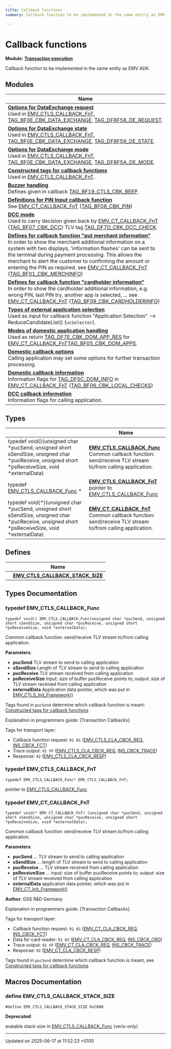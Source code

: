 ```yaml
---
title: Callback functions
summary: Callback function to be implemented in the same entity as EMV ADK. 

---
```


# Callback functions

**Module:** **[Transaction execution](group___a_d_k___t_r_x___e_x_e_c.md)**

Callback function to be implemented in the same entity as EMV ADK. 

## Modules

| Name           |
| -------------- |
| **[Options for DataExchange request](group___c_b_c_k___d_e___r_e_q_u_e_s_t.md)** <br>Used in [EMV_CTLS_CALLBACK_FnT](group___t_l_v___c_a_l_l_b_c_k.md#typedef-emv-ctls-callback-fnt), [TAG_BF0E_CBK_DATA_EXCHANGE](), [TAG_DF8F58_DE_REQUEST](group___t_l_v___c_b_c_k.md#define-tag-df8f58-de-request).  |
| **[Options for DataExchange state](group___c_b_c_k___d_e___s_t_a_t_e.md)** <br>Used in [EMV_CTLS_CALLBACK_FnT](group___t_l_v___c_a_l_l_b_c_k.md#typedef-emv-ctls-callback-fnt), [TAG_BF0E_CBK_DATA_EXCHANGE](), [TAG_DF8F59_DE_STATE](group___t_l_v___c_b_c_k.md#define-tag-df8f59-de-state).  |
| **[Options for DataExchange mode](group___c_b_c_k___d_e___m_o_d_e.md)** <br>Used in [EMV_CTLS_CALLBACK_FnT](group___t_l_v___c_a_l_l_b_c_k.md#typedef-emv-ctls-callback-fnt), [TAG_BF0E_CBK_DATA_EXCHANGE](), [TAG_DF8F5A_DE_MODE](group___t_l_v___c_b_c_k.md#define-tag-df8f5a-de-mode).  |
| **[Constructed tags for callback functions](group___c_b_c_k___f_c_t___t_a_g_s.md)** <br>Used in [EMV_CTLS_CALLBACK_FnT](group___t_l_v___c_a_l_l_b_c_k.md#typedef-emv-ctls-callback-fnt).  |
| **[Buzzer handling](group___a_d_k___b_u_z_z_e_r.md)** <br>Defines given in callback [TAG_BF19_CTLS_CBK_BEEP](group___c_b_c_k___f_c_t___t_a_g_s.md#define-tag-bf19-ctls-cbk-beep).  |
| **[Definitions for PIN Input callback function](group___a_d_k___p_i_n___p_a_r_a_m.md)** <br>See [EMV_CT_CALLBACK_FnT]() ([TAG_BF08_CBK_PIN](group___c_b_c_k___f_c_t___t_a_g_s.md#define-tag-bf08-cbk-pin))  |
| **[DCC mode](group___d_c_c___m_o_d_e.md)** <br>Used to carry decision given back by [EMV_CT_CALLBACK_FnT]() ([TAG_BF07_CBK_DCC](group___c_b_c_k___f_c_t___t_a_g_s.md#define-tag-bf07-cbk-dcc))    TLV tag [TAG_DF7D_CBK_DCC_CHECK](group___t_l_v___c_b_c_k___t_l_v.md#define-tag-df7d-cbk-dcc-check).  |
| **[Defines for callback function "put merchant information"](group___m_e_r_c_h___i_n_f_o.md)** <br>In order to show the merchant additional information on a system with two displays, 'information flashes' can be sent to the terminal during payment processing. This allows the merchant to alert the customer to confirming the amount or entering the PIN as required.    see [EMV_CT_CALLBACK_FnT]() ([TAG_BF01_CBK_MERCHINFO](group___c_b_c_k___f_c_t___t_a_g_s.md#define-tag-bf01-cbk-merchinfo))  |
| **[Defines for callback function "cardholder information"](group___c_a_r_d_h_o_l_d_e_r___i_n_f_o.md)** <br>In order to show the cardholder additional information, e.g. wrong PIN, last PIN try, another app is selected, ...    see [EMV_CT_CALLBACK_FnT]() ([TAG_BF09_CBK_CARDHOLDERINFO](group___c_b_c_k___f_c_t___t_a_g_s.md#define-tag-bf09-cbk-cardholderinfo))  |
| **[Types of external application selection](group___d_e_f___c_b_k___s_e_l.md)** <br>Used as input for callback function "Application Selection" --> ReduceCandidateList() (`ucSelector`).  |
| **[Modes of domestic application handling](group___d_e_f___c_b_k___d_o_m_a_p_p.md)** <br>Used as return [TAG_DF7E_CBK_DOM_APP_RES](group___t_l_v___c_b_c_k___t_l_v.md#define-tag-df7e-cbk-dom-app-res) for [EMV_CT_CALLBACK_FnT]()[TAG_BF05_CBK_DOM_APPS](group___c_b_c_k___f_c_t___t_a_g_s.md#define-tag-bf05-cbk-dom-apps).  |
| **[Domestic callback options](group___c_b_c_k___d_o_m___o_p_t_i_o_n.md)** <br>Calling application may set some options for further transaction processing.  |
| **[Domestic callback information](group___c_b_c_k___d_o_m___i_n_f_o.md)** <br>Information flags for [TAG_DF5C_DOM_INFO](group___v_e_r_i___p_r_i_m___t_a_g_s.md#define-tag-df5c-dom-info) in [EMV_CT_CALLBACK_FnT]() ([TAG_BF06_CBK_LOCAL_CHECKS](group___c_b_c_k___f_c_t___t_a_g_s.md#define-tag-bf06-cbk-local-checks))  |
| **[DCC callback information](group___c_b_c_k___d_c_c___i_n_f_o.md)** <br>Information flags for calling application.  |

## Types

|                | Name           |
| -------------- | -------------- |
| typedef void()(unsigned char *pucSend, unsigned short sSendSize, unsigned char *pucReceive, unsigned short *psReceiveSize, void *externalData) | **[EMV_CTLS_CALLBACK_Func](group___t_l_v___c_a_l_l_b_c_k.md#typedef-emv-ctls-callback-func)** <br>Common callback function: send/receive TLV stream to/from calling application.  |
| typedef [EMV_CTLS_CALLBACK_Func](group___t_l_v___c_a_l_l_b_c_k.md#typedef-emv-ctls-callback-func) * | **[EMV_CTLS_CALLBACK_FnT](group___t_l_v___c_a_l_l_b_c_k.md#typedef-emv-ctls-callback-fnt)** <br>pointer to [EMV_CTLS_CALLBACK_Func](group___t_l_v___c_a_l_l_b_c_k.md#typedef-emv-ctls-callback-func) |
| typedef void(*)(unsigned char *pucSend, unsigned short sSendSize, unsigned char *pucReceive, unsigned short *psReceiveSize, void *externalData) | **[EMV_CT_CALLBACK_FnT](group___t_l_v___c_a_l_l_b_c_k.md#typedef-emv-ct-callback-fnt)** <br>Common callback function: send/receive TLV stream to/from calling application.  |

## Defines

|                | Name           |
| -------------- | -------------- |
|  | **[EMV_CTLS_CALLBACK_STACK_SIZE](group___t_l_v___c_a_l_l_b_c_k.md#define-emv-ctls-callback-stack-size)**  |

## Types Documentation

### typedef EMV_CTLS_CALLBACK_Func

```
typedef void() EMV_CTLS_CALLBACK_Func(unsigned char *pucSend, unsigned short sSendSize, unsigned char *pucReceive, unsigned short *psReceiveSize, void *externalData);
```

Common callback function: send/receive TLV stream to/from calling application. 

**Parameters**: 

  * **pucSend** TLV stream to send to calling application 
  * **sSendSize** Length of TLV stream to send to calling application 
  * **pucReceive** TLV stream received from calling application 
  * **psReceiveSize** Input: size of buffer pucReceive points to; output: size of TLV stream received from calling application 
  * **externalData** Application data pointer, which was put in [EMV_CTLS_Init_Framework()](group___f_u_n_c___i_n_i_t.md#define-emv-ctls-init-framework)


Tags found in `pucSend` determine which callback function is meant: [Constructed tags for callback functions](group___c_b_c_k___f_c_t___t_a_g_s.md)

Explanation in programmers guide: [Transaction Callbacks]

Tags for transport layer: 

* Callback function request: ` 91 01 ` ([EMV_CTLS_CLA_CBCK_REQ](group___a_d_k___t_r_a_n_s_p_o_r_t___t_a_g_s.md#define-emv-ctls-cla-cbck-req), [INS_CBCK_FCT](group___a_d_k___t_r_a_n_s_p_o_r_t___t_a_g_s.md#define-ins-cbck-fct)) 
* Trace output: ` 91 FF ` ([EMV_CTLS_CLA_CBCK_REQ](group___a_d_k___t_r_a_n_s_p_o_r_t___t_a_g_s.md#define-emv-ctls-cla-cbck-req), [INS_CBCK_TRACE](group___a_d_k___t_r_a_n_s_p_o_r_t___t_a_g_s.md#define-ins-cbck-trace)) 
* Response: ` 92 ` ([EMV_CTLS_CLA_CBCK_RESP](group___a_d_k___t_r_a_n_s_p_o_r_t___t_a_g_s.md#define-emv-ctls-cla-cbck-resp))


### typedef EMV_CTLS_CALLBACK_FnT

```
typedef EMV_CTLS_CALLBACK_Func* EMV_CTLS_CALLBACK_FnT;
```

pointer to [EMV_CTLS_CALLBACK_Func](group___t_l_v___c_a_l_l_b_c_k.md#typedef-emv-ctls-callback-func)

### typedef EMV_CT_CALLBACK_FnT

```
typedef void(* EMV_CT_CALLBACK_FnT) (unsigned char *pucSend, unsigned short sSendSize, unsigned char *pucReceive, unsigned short *psReceiveSize, void *externalData);
```

Common callback function: send/receive TLV stream to/from calling application. 

**Parameters**: 

  * **pucSend** ... TLV stream to send to calling application 
  * **sSendSize** ... length of TLV stream to send to calling application 
  * **pucReceive** ... TLV stream received from calling application 
  * **psReceiveSize** ... input: size of buffer pucReceive points to; output: size of TLV stream received from calling application 
  * **externalData** application data pointer, which was put in [EMV_CT_Init_Framework()](group___f_u_n_c___i_n_i_t.md#define-emv-ct-init-framework)


**Author**: GSS R&D Germany

Explanation in programmers guide: [Transaction Callbacks]



 Tags for transport layer: 

* Callback function request: ` 91 01 ` ([EMV_CT_CLA_CBCK_REQ](group___a_d_k___t_r_a_n_s_p_o_r_t___t_a_g_s.md#define-emv-ct-cla-cbck-req), [INS_CBCK_FCT](group___a_d_k___t_r_a_n_s_p_o_r_t___t_a_g_s.md#define-ins-cbck-fct)) 
* Data for card reader: ` 91 02 ` ([EMV_CT_CLA_CBCK_REQ](group___a_d_k___t_r_a_n_s_p_o_r_t___t_a_g_s.md#define-emv-ct-cla-cbck-req), [INS_CBCK_CRD](group___a_d_k___t_r_a_n_s_p_o_r_t___t_a_g_s.md#define-ins-cbck-crd)) 
* Trace output: ` 91 FF ` ([EMV_CT_CLA_CBCK_REQ](group___a_d_k___t_r_a_n_s_p_o_r_t___t_a_g_s.md#define-emv-ct-cla-cbck-req), [INS_CBCK_TRACE](group___a_d_k___t_r_a_n_s_p_o_r_t___t_a_g_s.md#define-ins-cbck-trace)) 
* Response: ` 92 ` ([EMV_CT_CLA_CBCK_RESP](group___a_d_k___t_r_a_n_s_p_o_r_t___t_a_g_s.md#define-emv-ct-cla-cbck-resp))



 Tags found in `pucSend` determine which callback function is meant, see [Constructed tags for callback functions](group___c_b_c_k___f_c_t___t_a_g_s.md)





## Macros Documentation

### define EMV_CTLS_CALLBACK_STACK_SIZE

```
#define EMV_CTLS_CALLBACK_STACK_SIZE 0xC000
```


**Deprecated**: 

avaiable stack-size in [EMV_CTLS_CALLBACK_Func](group___t_l_v___c_a_l_l_b_c_k.md#typedef-emv-ctls-callback-func) (verix-only) 



-------------------------------

Updated on 2025-06-17 at 11:52:23 +0100